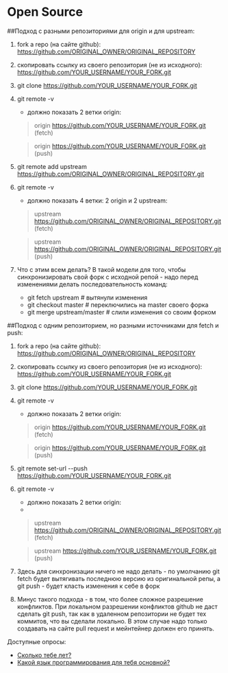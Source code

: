 # Open Source


##Подход с разными репозиториями для origin и для upstream:
1. fork a repo (на сайте github): https://github.com/ORIGINAL_OWNER/ORIGINAL_REPOSITORY
2. скопировать ссылку из своего репозитория (не из исходного): https://github.com/YOUR_USERNAME/YOUR_FORK.git 
3. git clone https://github.com/YOUR_USERNAME/YOUR_FORK.git 
4. git remote -v 
	- должно показать 2 ветки origin:
	> origin  https://github.com/YOUR_USERNAME/YOUR_FORK.git (fetch)

	> origin  https://github.com/YOUR_USERNAME/YOUR_FORK.git (push)
	
5. git remote add upstream https://github.com/ORIGINAL_OWNER/ORIGINAL_REPOSITORY.git
6. git remote -v
	- должно показать 4 ветки: 2 origin и 2 upstream:
	> upstream  https://github.com/ORIGINAL_OWNER/ORIGINAL_REPOSITORY.git (fetch)

	> upstream  https://github.com/ORIGINAL_OWNER/ORIGINAL_REPOSITORY.git (push)
	
7. Что с этим всем делать? В такой модели для того, чтобы синхронизировать свой форк с исходной репой - надо перед изменениями делать последовательность команд:
	- git fetch upstream # вытянули изменения
	- git checkout master # переключились на master своего форка 
	- git merge upstream/master # слили изменения со своим форком

##Подход с одним репозиторием, но разными источниками для fetch и push:
1. fork a repo (на сайте github): https://github.com/ORIGINAL_OWNER/ORIGINAL_REPOSITORY
2. скопировать ссылку из своего репозитория (не из исходного): https://github.com/YOUR_USERNAME/YOUR_FORK.git 
3. git clone https://github.com/YOUR_USERNAME/YOUR_FORK.git 
4. git remote -v 
	- должно показать 2 ветки origin:
	> origin  https://github.com/YOUR_USERNAME/YOUR_FORK.git (fetch)

	> origin  https://github.com/YOUR_USERNAME/YOUR_FORK.git (push)
	
5. git remote set-url --push https://github.com/YOUR_USERNAME/YOUR_FORK.git
6. git remote -v 
	- должно показать 2 ветки origin: 
	- 
	> upstream  https://github.com/ORIGINAL_OWNER/ORIGINAL_REPOSITORY.git (fetch)

	> upstream  https://github.com/YOUR_USERNAME/YOUR_FORK.git (push)
	
7. Здесь для синхронизации ничего не надо делать - по умолчанию git fetch будет вытягивать последнюю версию из оригинальной репы, а git push - будет класть изменения к себе в форк

8. Минус такого подхода - в том, что более сложное разрешение конфликтов. При локальном разрешении конфликтов github не даст сделать git push, так как в удаленном репозитории не будет тех коммитов, что вы сделали локально.
В этом случае надо только создавать на сайте pull request и мейнтейнер должен его принять.




Доступные опросы:  
- [Сколько тебе лет?](polls/age/question.md)
- [Какой язык программирования для тебя основной?](polls/language/question.md)  
